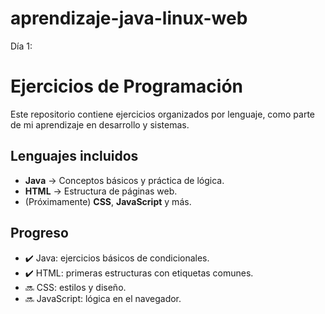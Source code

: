 # aprendizaje-java-linux-web
Día 1:
# Ejercicios de Programación

Este repositorio contiene ejercicios organizados por lenguaje, como parte de mi aprendizaje en desarrollo y sistemas.

## Lenguajes incluidos
- **Java** → Conceptos básicos y práctica de lógica.
- **HTML** → Estructura de páginas web.
- (Próximamente) **CSS**, **JavaScript** y más.

## Progreso
- ✔️ Java: ejercicios básicos de condicionales.
- ✔️ HTML: primeras estructuras con etiquetas comunes.
- 🔜 CSS: estilos y diseño.
- 🔜 JavaScript: lógica en el navegador.




